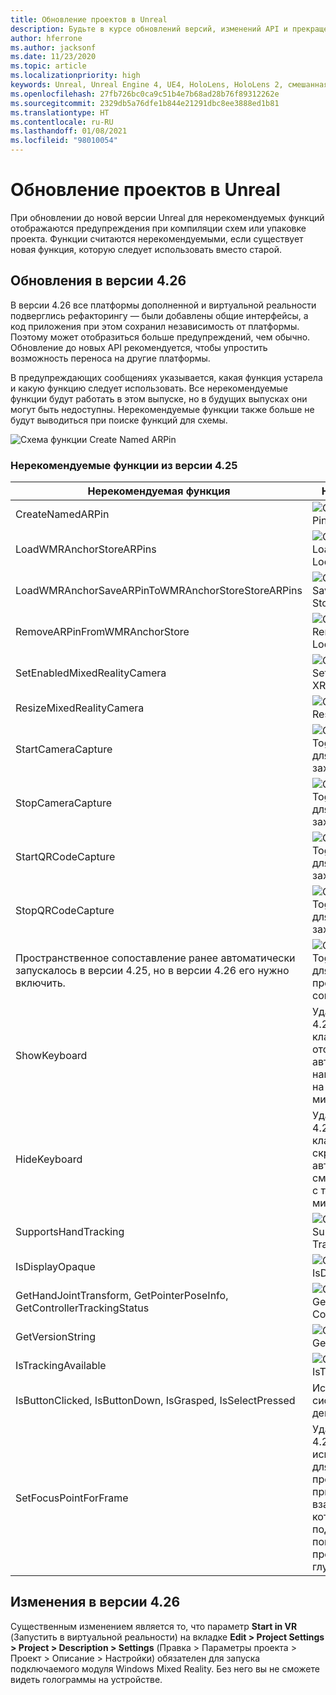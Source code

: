 ```yaml
---
title: Обновление проектов в Unreal
description: Будьте в курсе обновлений версий, изменений API и прекращения поддержки функций для ваших проектов Unreal.
author: hferrone
ms.author: jacksonf
ms.date: 11/23/2020
ms.topic: article
ms.localizationpriority: high
keywords: Unreal, Unreal Engine 4, UE4, HoloLens, HoloLens 2, смешанная реальность, разработка, документация, руководства, функции, гарнитура смешанной реальности, гарнитура Windows Mixed Reality, гарнитура виртуальной реальности, перенос, обновление
ms.openlocfilehash: 27fb726bc0ca9c51b4e7b68ad28b76f89312262e
ms.sourcegitcommit: 2329db5a76dfe1b844e21291dbc8ee3888ed1b81
ms.translationtype: HT
ms.contentlocale: ru-RU
ms.lasthandoff: 01/08/2021
ms.locfileid: "98010054"
---
```

# <a name="upgrading-projects-in-unreal"></a>Обновление проектов в Unreal

При обновлении до новой версии Unreal для нерекомендуемых функций отображаются предупреждения при компиляции схем или упаковке проекта.  Функции считаются нерекомендуемыми, если существует новая функция, которую следует использовать вместо старой. 

## <a name="426-upgrades"></a>Обновления в версии 4.26
 
В версии 4.26 все платформы дополненной и виртуальной реальности подверглись рефакторингу — были добавлены общие интерфейсы, а код приложения при этом сохранил независимость от платформы. Поэтому может отобразиться больше предупреждений, чем обычно.  Обновление до новых API рекомендуется, чтобы упростить возможность переноса на другие платформы.

В предупреждающих сообщениях указывается, какая функция устарела и какую функцию следует использовать.  Все нерекомендуемые функции будут работать в этом выпуске, но в будущих выпусках они могут быть недоступны.  Нерекомендуемые функции также больше не будут выводиться при поиске функций для схемы.

![Схема функции Create Named ARPin](images/unreal-porting-img-01.png)

### <a name="425-deprecations"></a>Нерекомендуемые функции из версии 4.25

| Нерекомендуемая функция | Новая функция |
| --- | --- |
| CreateNamedARPin | ![Схема функции Pin Component](images/unreal-porting-img-02.png) |
| LoadWMRAnchorStoreARPins | ![Схема функции Load ARPins from Local Store](images/unreal-porting-img-03.png) |
| LoadWMRAnchorSaveARPinToWMRAnchorStoreStoreARPins | ![Схема функции Save ARPin to Local Store](images/unreal-porting-img-04.png) |
| RemoveARPinFromWMRAnchorStore | ![Схема функции Remove ARPin from Local Store](images/unreal-porting-img-05.png) |
| SetEnabledMixedRealityCamera | ![Схема функции Set Enabled XRCamera](images/unreal-porting-img-06.png) |
| ResizeMixedRealityCamera | ![Схема функции Resize XRCamera](images/unreal-porting-img-07.png) |
| StartCameraCapture | ![Схема функции Toggle ARCapture для запуска захвата с камеры](images/unreal-porting-img-08.png) |
| StopCameraCapture | ![Схема функции Toggle ARCapture для остановки захвата с камеры](images/unreal-porting-img-09.png) |
| StartQRCodeCapture | ![Схема функции Toggle ARCapture для запуска захвата QR-кода](images/unreal-porting-img-10.png) |
| StopQRCodeCapture | ![Схема функции Toggle ARCapture для остановки захвата QR-кода](images/unreal-porting-img-11.png) |
| Пространственное сопоставление ранее автоматически запускалось в версии 4.25, но в версии 4.26 его нужно включить. | ![Схема функции Toggle ARCapture для включения пространственного сопоставления](images/unreal-porting-img-12.png) |
| ShowKeyboard | Удалена в версии 4.26, так как клавиатура отображается автоматически при наведении фокуса на текстовое мини-приложение. |
| HideKeyboard | Удалена в версии 4.26, так как клавиатура скрывается автоматически при смещении фокуса с текстового мини-приложения. |
| SupportsHandTracking | ![Схема свойства Supports Hand Tracking](images/unreal-porting-img-13.png) |
| IsDisplayOpaque | ![Схема свойства IsDisplayOpaque](images/unreal-porting-img-14.png) |
| GetHandJointTransform, GetPointerPoseInfo, GetControllerTrackingStatus | ![Схема функции Get Motion Controller Data](images/unreal-porting-img-15.png) |
| GetVersionString | ![Схема функции Get Version String](images/unreal-porting-img-16.png) |
| IsTrackingAvailable | ![Схема свойства IsTrackingAvailable](images/unreal-porting-img-17.png) |
| IsButtonClicked, IsButtonDown, IsGrasped, IsSelectPressed | Используйте систему входных действий в Unreal. |
| SetFocusPointForFrame | Удалена в версии 4.26.  Ранее использовалась для повторного проецирования при удаленном взаимодействии, которое теперь поддерживает повторное проецирование глубины. |

## <a name="426-changes"></a>Изменения в версии 4.26

Существенным изменением является то, что параметр **Start in VR** (Запустить в виртуальной реальности) на вкладке **Edit > Project Settings > Project > Description > Settings** (Правка > Параметры проекта > Проект > Описание > Настройки) обязателен для запуска подключаемого модуля Windows Mixed Reality. Без него вы не сможете видеть голограммы на устройстве.
